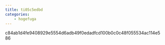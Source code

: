 ```yaml
---
title: ti05c5edbd
categories:
    - hogefuga
---
```

c84ab1d4fe9408929e5554d6adb49f0edadfcd100b0c0c48f055534ac114e586